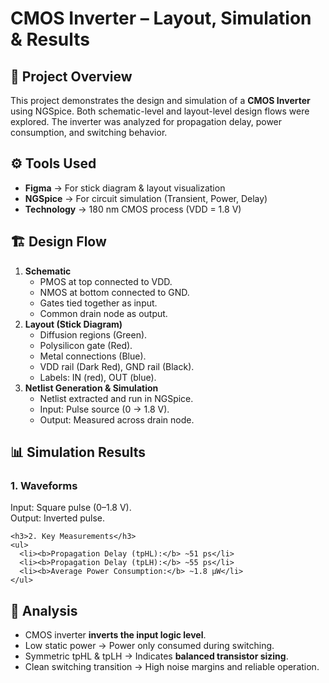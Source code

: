 <!DOCTYPE html>
<html lang="en">
<head>
  <meta charset="UTF-8">
 
</head>
<body>

  <h1>CMOS Inverter – Layout, Simulation & Results</h1>

  <div class="section">
    <h2>📌 Project Overview</h2>
    <p>
      This project demonstrates the design and simulation of a <b>CMOS Inverter</b> using NGSpice.
      Both schematic-level and layout-level design flows were explored. 
      The inverter was analyzed for propagation delay, power consumption, and switching behavior.
    </p>
  </div>

  <div class="section">
    <h2>⚙️ Tools Used</h2>
    <ul>
      <li><b>Figma</b> → For stick diagram & layout visualization</li>
      <li><b>NGSpice</b> → For circuit simulation (Transient, Power, Delay)</li>
      <li><b>Technology</b> → 180 nm CMOS process (VDD = 1.8 V)</li>
    </ul>
  </div>

  <div class="section">
    <h2>🏗️ Design Flow</h2>
    <ol>
      <li>
        <b>Schematic</b>
        <ul>
          <li>PMOS at top connected to VDD.</li>
          <li>NMOS at bottom connected to GND.</li>
          <li>Gates tied together as input.</li>
          <li>Common drain node as output.</li>
        </ul>
      </li>
      <li>
        <b>Layout (Stick Diagram)</b>
        <ul>
          <li>Diffusion regions (Green).</li>
          <li>Polysilicon gate (Red).</li>
          <li>Metal connections (Blue).</li>
          <li>VDD rail (Dark Red), GND rail (Black).</li>
          <li>Labels: IN (red), OUT (blue).</li>
        </ul>
      </li>
      <li>
        <b>Netlist Generation & Simulation</b>
        <ul>
          <li>Netlist extracted and run in NGSpice.</li>
          <li>Input: Pulse source (0 → 1.8 V).</li>
          <li>Output: Measured across drain node.</li>
        </ul>
      </li>
    </ol>
  </div>

  <div class="section">
    <h2>📊 Simulation Results</h2>
    <h3>1. Waveforms</h3>
    <p>Input: Square pulse (0–1.8 V).<br>Output: Inverted pulse.</p>
   
    
    <h3>2. Key Measurements</h3>
    <ul>
      <li><b>Propagation Delay (tpHL):</b> ~51 ps</li>
      <li><b>Propagation Delay (tpLH):</b> ~55 ps</li>
      <li><b>Average Power Consumption:</b> ~1.8 µW</li>
    </ul>
  </div>

  <div class="section">
    <h2>📖 Analysis</h2>
    <ul>
      <li>CMOS inverter <b>inverts the input logic level</b>.</li>
      <li>Low static power → Power only consumed during switching.</li>
      <li>Symmetric tpHL & tpLH → Indicates <b>balanced transistor sizing</b>.</li>
      <li>Clean switching transition → High noise margins and reliable operation.</li>
    </ul>
  </div>

  

</body>
</html>
